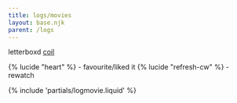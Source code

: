 ```yaml
---
title: logs/movies
layout: base.njk
parent: /logs
---
```


<p></p>

<div class="grid">
<span class="label">letterboxd</span>
<span><a href="https://letterboxd.com/coil/">coil</a></span>
</div>
<p></p>

{% lucide "heart" %} - favourite/liked it
{% lucide "refresh-cw" %} - rewatch

{% include 'partials/logmovie.liquid' %}